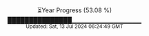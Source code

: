 <p align="center">
⏳Year Progress (53.08 %) <br>
███████████████▁▁▁▁▁▁▁▁▁▁▁▁▁▁▁ <br>
<sub>Updated: Sat, 13 Jul 2024 06:24:49 GMT</sub>
</p>

